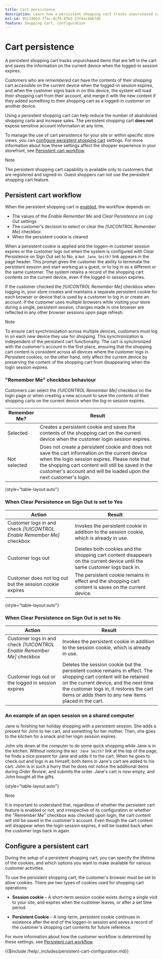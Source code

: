 ```yaml
---
title: Cart persistence
description: Learn how a persistent shopping cart tracks unpurchased cart items and saves the information for the customer's next visit.
exl-id: 95c336b3-77ac-4cf6-8fb5-23f4ac4b67d6
feature: Shopping Cart, Configuration
---
```

# Cart persistence

A persistent shopping cart tracks unpurchased items that are left in the cart and saves the information on the current device when the logged-in session expires. 

Customers who are _remembered_ can have the contents of their shopping cart accessible on the current device when the logged-in session expires, and when the customer signs back in on this device, the system will load their shopping cart from their account, and merge it with the new content if they added something to their shopping cart as a logged-in customer on another device.

Using a persistent shopping cart can help reduce the number of abandoned shopping carts and increase sales. The persistent shopping cart **does not** expose sensitive account information at any time.

To manage the use of cart persistence for your site or within specific store views, you can [configure persistent shopping cart](#configure-a-persistent-cart) settings. For more information about how these settings affect the shopper experience in your storefront, see [Persistent cart workflow](#persistent-cart-workflow).

>[!NOTE]
>
>The persistent shopping cart capability is available only to customers that are registered and signed-in. Guest shoppers can not use the persistent shopping cart feature.

## Persistent cart workflow

When the persistent shopping cart is [enabled](#configure-a-persistent-cart), the workflow depends on:

- The values of the _Enable Remember Me_ and _Clear Persistence on Log Out_ settings
- The customer's decision to select or clear the _[!UICONTROL Remember Me]_ checkbox
- When the persistent cookie is cleared

When a persistent cookie is applied and the loggen-in customer session expires or the customer logs out when the system is configured with Clear Persistence on Sign Out set to No, a `Not Jane Smith?` link appears in the page header. This prompt gives the customer the ability to terminate the persistent session and start working as a guest, or to log in as a different or the same customer. The system retains a record of the shopping cart contents on the current device, even if the logged-in session expiries.

If the customer checked the _[!UICONTROL Remember Me]_ checkbox when logging in, your store creates and maintains a separate persistent cookie for each browser or device that is used by a customer to log in or create an account. If the customer uses multiple browsers while visiting your store during a single, persistent session, changes made in one browser are reflected in any other browser sessions upon page refresh.

>[!NOTE]
>
>To ensure cart synchronization across multiple devices, customers must log in on each new device they use for shopping. This synchronization is independent of the persistent cart functionality. The cart is synchronized with the customer's account in the first place, ensuring that the shopping cart content is consistent across all devices where the customer logs in. Persistent cookies, on the other hand, only affect the current device by preserving the content of the shopping cart from disappearing when the login session expires.


### "Remember Me" checkbox behaviour

Customers can select the _[!UICONTROL Remember Me]_ checkbox on the login page or when creating a new account to save the contents of their shopping carts on the current device when the log-in session expires.

| Remember Me? |  Result |
| ------------ |  ------ |
| Selected |Creates a persistent cookie and saves the contents of the shopping cart on the current device when the customer login session expires. |
| Not selected | Does not create a persistent cookie and does not save the cart information on the current device when the login session expires. Please note that the shopping cart content will still be saved in the customer's account and will be loaded upon the next customer's login. |

{style="table-layout:auto"}

### When Clear Persistence on Sign Out is set to Yes

| Action | Result |
| ------ | ------ |
| Customer logs in and check _[!UICONTROL Enable Remember Me]_ checkbox| Invokes the persistent cookie in addition to the session cookie, which is already in use. |
| Customer logs out | Deletes both cookies and the shopping cart content disappears on the current device until the same customer logs back in. |
| Customer does not log out but the session cookie expires | The persistent cookie remains in effect and the shopping cart content is saves on the current device. |

{style="table-layout:auto"}

### When Clear Persistence on Sign Out is set to No

| Action | Result |
| ------ | ------ |
| Customer logs in and check _[!UICONTROL Enable Remember Me]_ checkbox| Invokes the persistent cookie in addition to the session cookie, which is already in use. |
| Customer logs out or the logged in session expires | Deletes the session cookie but the persistent cookie remains in effect. The shopping cart content will be retained on the current device, and the next time the customer logs in, it restores the cart items or adds them to any new items placed in the cart. |

### An example of an open session on a shared computer

Jane is finishing her holiday shopping with a persistent session. She adds a present for John to her cart, and something for her mother. Then, she goes to the kitchen for a snack and her login session expires.

John sits down at the computer to do some quick shopping while Jane is in the kitchen. Without noticing the `Not Jane Smith?` link at the top of the page, he finds a nice present for Jane and adds it to the cart. When he goes to check out and logs in as himself, both items in Jane's cart are added to his cart. John is in such a hurry that he does not notice the additional items during _Order Review_, and submits the order. Jane's cart is now empty, and John bought all the gifts.

{style="table-layout:auto"}

>[!NOTE]
>
>It is important to understand that, regardless of whether the persistent cart feature is enabled or not, and irrespective of its configuration or whether the "Remember Me" checkbox was checked upon login, the cart content will still be saved in the customer's account. Even though the cart content will disappear when the login session expires, it will be loaded back when the customer logs back in again.

## Configure a persistent cart

During the setup of a persistent shopping cart, you can specify the lifetime of the cookies, and which options you want to make available for various customer activities.

To use the persistent shopping cart, the customer's browser must be set to allow cookies. There are two types of cookies used for shopping cart operations:

- **Session cookie** – A short-term session cookie exists during a single visit to your site, and expires when the customer leaves, or after a set time period.

- **Persistent Cookie** – A long-term, persistent cookie continues in existence after the end of the loggen-in session and saves a record of the customer's shopping cart contents for future reference.

For more information about how the customer workflow is determined by these settings, see [Persistent cart workflow](#persistent-cart-workflow).

{{$include /help/_includes/persistent-cart-configuration.md}}
